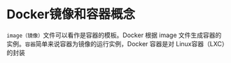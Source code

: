 # Docker镜像和容器概念
`image（镜像）`文件可以看作是容器的模板。Docker 根据 image 文件生成容器的实例。`容器`简单来说容器为镜像的运行实例，Docker 容器是对 Linux容器（LXC）的封装